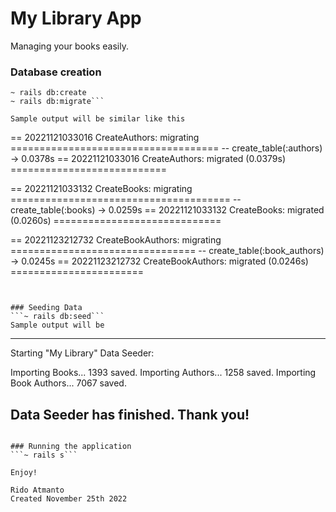 # My Library App
Managing your books easily.

### Database creation
```
~ rails db:create
~ rails db:migrate```

Sample output will be similar like this
```
== 20221121033016 CreateAuthors: migrating ====================================
-- create_table(:authors)
   -> 0.0378s
== 20221121033016 CreateAuthors: migrated (0.0379s) ===========================

== 20221121033132 CreateBooks: migrating ======================================
-- create_table(:books)
   -> 0.0259s
== 20221121033132 CreateBooks: migrated (0.0260s) =============================

== 20221123212732 CreateBookAuthors: migrating ================================
-- create_table(:book_authors)
   -> 0.0245s
== 20221123212732 CreateBookAuthors: migrated (0.0246s) =======================
```


### Seeding Data
```~ rails db:seed```
Sample output will be 
```
----------------------------------------------------------------
Starting "My Library" Data Seeder:

Importing Books... 1393 saved.
Importing Authors... 1258 saved.
Importing Book Authors... 7067 saved.

Data Seeder has finished. Thank you!
----------------------------------------------------------------

```

### Running the application
```~ rails s```

Enjoy!

Rido Atmanto
Created November 25th 2022